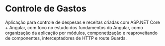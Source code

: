 # Controle de Gastos

Aplicação para controle de despesas e receitas criadas com ASP.NET Core + Angular, com foco no estudo dos fundamentos do Angular, como
organização da aplicação por módulos, componetização e reaproveitando de componentes, interceptadores de HTTP e route Guards.
